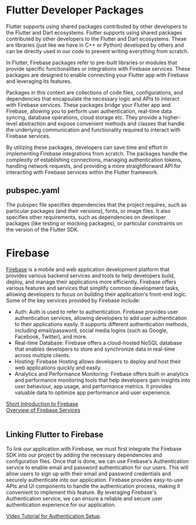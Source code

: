 <h1>Flutter Developer Packages</h1>
Flutter supports using shared packages contributed by other developers to the Flutter and Dart ecosystems. Flutter supports using shared packages contributed by other developers to the Flutter and Dart ecosystems. These are libraries (just like we have in C++ or Python) developed by others and can be directly used in our code to prevent writing everything from scratch. 

In Flutter, Firebase packages refer to pre-built libraries or modules that provide specific functionalities or integrations with Firebase services. These packages are designed to enable connecting your Flutter app with Firebase and leveraging its features.

Packages in this context are collections of code files, configurations, and dependencies that encapsulate the necessary logic and APIs to interact with Firebase services. 
These packages bridge your Flutter app and Firebase, allowing you to perform user authentication, real-time data syncing, database operations, cloud storage etc. They provide a higher-level abstraction and expose convenient methods and classes that handle the underlying communication and functionality required to interact with Firebase services.

By utilizing these packages, developers can save time and effort in implementing Firebase integrations from scratch. The packages handle the complexity of establishing connections, managing authentication tokens, handling network requests, and providing a more straightforward API for interacting with Firebase services within the Flutter framework.
<br>

<h2>pubspec.yaml</h2>
The pubspec file specifies dependencies that the project requires, such as particular packages (and their versions), fonts, or image files. It also specifies other requirements, such as dependencies on developer packages (like testing or mocking packages), or particular constraints on the version of the Flutter SDK.
<h1>Firebase</h1>

[Firebase](https://firebase.google.com/) is a mobile and web application development platform that provides various backend services and tools to help developers build, deploy, and manage their applications more efficiently.
Firebase offers various features and services that simplify common development tasks, allowing developers to focus on building their application's front-end logic. Some of the key services provided by Firebase include:
<ul>
  <li>Auth: Auth is used to refer to authentication. Firebase provides user authentication services, allowing developers to add user authentication to their applications easily. It supports different authentication methods, including email/password, social media logins (such as Google, Facebook, Twitter), and more. 
  </li>
  <li>Real-time Database: Firebase offers a cloud-hosted NoSQL database that enables developers to store and synchronize data in real-time across multiple clients.
  </li>
  <li>
    Hosting: Firebase Hosting allows developers to deploy and host their web applications quickly and easily. 
  </li>
  <li>
    Analytics and Performance Monitoring: Firebase offers built-in analytics and performance monitoring tools that help developers gain insights into user behaviour, app usage, and performance metrics. It provides valuable data to optimize app performance and user experience.
  </li>
</ul>

[Short Introduction to Firebase](https://youtu.be/8sGY55yxicA) <br>
[Overview of Firebase Services](https://youtu.be/vFxk_KJCqgk)
<br>
<br>
<h2>Linking Flutter to Firebase</h2>

To link our application with Firebase, we must first integrate the Firebase SDK into our project by adding the necessary dependencies and configuration files. Once that is done, we can use Firebase's Authentication service to enable email and password authentication for our users. This will allow users to sign up with their email and password credentials and securely authenticate into our application. Firebase provides easy-to-use APIs and UI components to handle the authentication process, making it convenient to implement this feature. By leveraging Firebase's Authentication service, we can ensure a reliable and secure user authentication experience for our application.

[Video Tutorial for Authentication Setup](https://youtu.be/rWamixHIKmQ).
<br>
<br>
